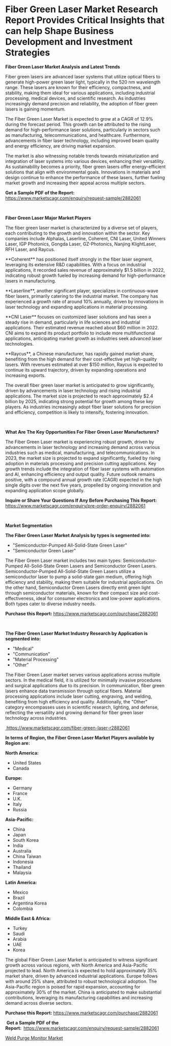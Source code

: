 <p><h1>Fiber Green Laser Market Research Report Provides Critical Insights that can help Shape Business Development and Investment Strategies</h1></p><p><strong>Fiber Green Laser Market Analysis and Latest Trends</strong></p>
<p><p>Fiber green lasers are advanced laser systems that utilize optical fibers to generate high-power green laser light, typically in the 520 nm wavelength range. These lasers are known for their efficiency, compactness, and stability, making them ideal for various applications, including industrial processing, medical devices, and scientific research. As industries increasingly demand precision and reliability, the adoption of fiber green lasers is gaining momentum.</p><p>The Fiber Green Laser Market is expected to grow at a CAGR of 12.9% during the forecast period. This growth can be attributed to the rising demand for high-performance laser solutions, particularly in sectors such as manufacturing, telecommunications, and healthcare. Furthermore, advancements in fiber laser technology, including improved beam quality and energy efficiency, are driving market expansion.</p><p>The market is also witnessing notable trends towards miniaturization and integration of laser systems into various devices, enhancing their versatility. As sustainability becomes a priority, fiber green lasers offer energy-efficient solutions that align with environmental goals. Innovations in materials and design continue to enhance the performance of these lasers, further fueling market growth and increasing their appeal across multiple sectors.</p></p>
<p><strong>Get a Sample PDF of the Report:&nbsp;</strong> <a href="https://www.marketscagr.com/enquiry/request-sample/2882061?utm_campaign=2944&utm_medium=2&utm_source=Github&utm_content=ia&utm_term=12032025&utm_id=fiber-green-laser">https://www.marketscagr.com/enquiry/request-sample/2882061</a></p>
<p>&nbsp;</p>
<p><strong>Fiber Green Laser Major Market Players</strong></p>
<p><p>The fiber green laser market is characterized by a diverse set of players, each contributing to the growth and innovation within the sector. Key companies include Alphalas, Laserline, Coherent, CNI Laser, United Winners Laser, IGP Photonics, Gongda Laser, GZ-Photonics, Nanjing KlightLaser, RFH Laser, and Raycus.</p><p>**Coherent** has positioned itself strongly in the fiber laser segment, leveraging its extensive R&D capabilities. With a focus on industrial applications, it recorded sales revenue of approximately $1.5 billion in 2022, indicating robust growth fueled by increasing demand for high-performance lasers in manufacturing.</p><p>**Laserline**, another significant player, specializes in continuous-wave fiber lasers, primarily catering to the industrial market. The company has experienced a growth rate of around 10% annually, driven by innovations in laser technology and expanding applications in material processing.</p><p>**CNI Laser** focuses on customized laser solutions and has seen a steady rise in demand, particularly in life sciences and industrial applications. Their estimated revenue reached about $60 million in 2022. CNI aims to expand its product portfolio to include more multifunctional applications, anticipating market growth as industries seek advanced laser technologies.</p><p>**Raycus**, a Chinese manufacturer, has rapidly gained market share, benefiting from the high demand for their cost-effective yet high-quality lasers. With revenues estimated at over $150 million, Raycus is expected to continue its upward trajectory, driven by expanding operations and increasing exports.</p><p>The overall fiber green laser market is anticipated to grow significantly, driven by advancements in laser technology and rising industrial applications. The market size is projected to reach approximately $2.4 billion by 2025, indicating strong potential for growth among these key players. As industries increasingly adopt fiber laser solutions for precision and efficiency, competition is likely to intensify, fostering innovation.</p></p>
<p>&nbsp;</p>
<p><strong>What Are The Key Opportunities For Fiber Green Laser Manufacturers?</strong></p>
<p><p>The Fiber Green Laser market is experiencing robust growth, driven by advancements in laser technology and increasing demand across various industries such as medical, manufacturing, and telecommunications. In 2023, the market size is projected to expand significantly, fueled by rising adoption in materials processing and precision cutting applications. Key growth trends include the integration of fiber laser systems with automation and AI, enhancing efficiency and output quality. Future outlook remains positive, with a compound annual growth rate (CAGR) expected in the high single digits over the next five years, propelled by ongoing innovation and expanding application scope globally.</p></p>
<p><strong>Inquire or Share Your Questions If Any Before Purchasing This Report:</strong> <a href="https://www.marketscagr.com/enquiry/pre-order-enquiry/2882061?utm_campaign=2944&utm_medium=2&utm_source=Github&utm_content=ia&utm_term=12032025&utm_id=fiber-green-laser">https://www.marketscagr.com/enquiry/pre-order-enquiry/2882061</a></p>
<p>&nbsp;</p>
<p><strong>Market Segmentation</strong></p>
<p><strong>The Fiber Green Laser Market Analysis by types is segmented into:</strong></p>
<p><ul><li>"Semiconductor-Pumped All-Solid-State Green Laser"</li><li>"Semiconductor Green Laser"</li></ul></p>
<p><p>The Fiber Green Laser market includes two main types: Semiconductor-Pumped All-Solid-State Green Lasers and Semiconductor Green Lasers. Semiconductor-Pumped All-Solid-State Green Lasers utilize a semiconductor laser to pump a solid-state gain medium, offering high efficiency and stability, making them suitable for industrial applications. On the other hand, Semiconductor Green Lasers directly emit green light through semiconductor materials, known for their compact size and cost-effectiveness, ideal for consumer electronics and low-power applications. Both types cater to diverse industry needs.</p></p>
<p><strong>Purchase this Report:&nbsp;</strong><a href="https://www.marketscagr.com/purchase/2882061?utm_campaign=2944&utm_medium=2&utm_source=Github&utm_content=ia&utm_term=12032025&utm_id=fiber-green-laser">https://www.marketscagr.com/purchase/2882061</a></p>
<p>&nbsp;</p>
<p><strong>The Fiber Green Laser Market Industry Research by Application is segmented into:</strong></p>
<p><ul><li>"Medical"</li><li>"Communication"</li><li>"Material Processing"</li><li>"Other"</li></ul></p>
<p><p>The Fiber Green Laser market serves various applications across multiple sectors. In the medical field, it is utilized for minimally invasive procedures and surgical applications due to its precision. In communication, fiber green lasers enhance data transmission through optical fibers. Material processing applications include laser cutting, engraving, and welding, benefiting from high efficiency and quality. Additionally, the "Other" category encompasses uses in scientific research, lighting, and defense, reflecting the versatility and growing demand for fiber green laser technology across industries.</p></p>
<p><a href="https://www.marketscagr.com/fiber-green-laser-r2882061?utm_campaign=2944&utm_medium=2&utm_source=Github&utm_content=ia&utm_term=12032025&utm_id=fiber-green-laser">&nbsp;https://www.marketscagr.com/fiber-green-laser-r2882061</a></p>
<p><strong>In terms of Region, the Fiber Green Laser Market Players available by Region are:</strong></p>
<p>
    <p> <strong> North America: </strong>
        <ul>
            <li>United States</li>
            <li>Canada</li>
        </ul>
        </p> 
    <p> <strong> Europe: </strong>
        <ul>
            <li>Germany</li>
            <li>France</li>
            <li>U.K.</li>
            <li>Italy</li>
            <li>Russia</li>
        </ul>
        </p> 
    <p> <strong> Asia-Pacific: </strong>
        <ul>
            <li>China</li>
            <li>Japan</li>
            <li>South Korea</li>
            <li>India</li>
            <li>Australia</li>
            <li>China Taiwan</li>
            <li>Indonesia</li>
            <li>Thailand</li>
            <li>Malaysia</li>
        </ul>
        </p> 
    <p> <strong> Latin America: </strong>
        <ul>
            <li>Mexico</li>
            <li>Brazil</li>
            <li>Argentina Korea</li>
            <li>Colombia</li>
        </ul>
        </p> 
    <p> <strong> Middle East & Africa: </strong>
        <ul>
            <li>Turkey</li>
            <li>Saudi</li>
            <li>Arabia</li>
            <li>UAE</li>
            <li>Korea</li>
        </ul>
    </p>
    </p>
<p><p>The global Fiber Green Laser Market is anticipated to witness significant growth across various regions, with North America and Asia-Pacific projected to lead. North America is expected to hold approximately 35% market share, driven by advanced industrial applications. Europe follows with around 25% share, attributed to robust technological adoption. The Asia-Pacific region is poised for rapid expansion, accounting for approximately 30% of the market. China is anticipated to make substantial contributions, leveraging its manufacturing capabilities and increasing demand across diverse sectors.</p></p>
<p><strong>Purchase this Report: </strong><a href="https://www.marketscagr.com/purchase/2882061?utm_campaign=2944&utm_medium=2&utm_source=Github&utm_content=ia&utm_term=12032025&utm_id=fiber-green-laser">https://www.marketscagr.com/purchase/2882061</a></p>
<p>&nbsp;<strong>Get a Sample PDF of the Report:&nbsp;&nbsp;</strong><a href="https://www.marketscagr.com/enquiry/request-sample/2882061?utm_campaign=2944&utm_medium=2&utm_source=Github&utm_content=ia&utm_term=12032025&utm_id=fiber-green-laser">https://www.marketscagr.com/enquiry/request-sample/2882061</a></p>
<p><strong></strong></p>
<p><p><a href="https://github.com/ngozudapshi/Market-Research-Report-List-1/blob/main/weld-purge-monitor-market.md?utm_campaign=2944&utm_medium=2&utm_source=Github&utm_content=ia&utm_term=12032025&utm_id=fiber-green-laser">Weld Purge Monitor Market</a></p></p>